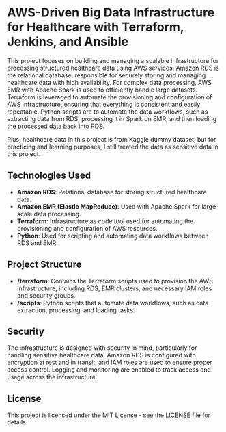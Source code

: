 # AWS-Driven Big Data Infrastructure for Healthcare with Terraform, Jenkins, and Ansible


This project focuses on building and managing a scalable infrastructure for processing structured healthcare data using AWS services. Amazon RDS is the relational database, responsible for securely storing and managing healthcare data with high availability. For complex data processing, AWS EMR with Apache Spark is used to efficiently handle large datasets. Terraform is leveraged to automate the provisioning and configuration of AWS infrastructure, ensuring that everything is consistent and easily repeatable. Python scripts are to automate the data workflows, such as extracting data from RDS, processing it in Spark on EMR, and then loading the processed data back into RDS.

Plus, healthcare data in this project is from Kaggle dummy dataset, but for practicing and learning purposes, I still treated the data as sensitive data in this project.

## Technologies Used

- **Amazon RDS**: Relational database for storing structured healthcare data.
- **Amazon EMR (Elastic MapReduce)**: Used with Apache Spark for large-scale data processing.
- **Terraform**: Infrastructure as code tool used for automating the provisioning and configuration of AWS resources.
- **Python**: Used for scripting and automating data workflows between RDS and EMR.

## Project Structure

- **/terraform**: Contains the Terraform scripts used to provision the AWS infrastructure, including RDS, EMR clusters, and necessary IAM roles and security groups.
- **/scripts**: Python scripts that automate data workflows, such as data extraction, processing, and loading tasks.
  
## Security

The infrastructure is designed with security in mind, particularly for handling sensitive healthcare data. Amazon RDS is configured with encryption at rest and in transit, and IAM roles are used to ensure proper access control. Logging and monitoring are enabled to track access and usage across the infrastructure.

## License

This project is licensed under the MIT License - see the [LICENSE](LICENSE) file for details.

